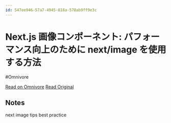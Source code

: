 ```yaml
---
id: 547ee946-57a7-4945-818a-578ab9ff9e3c
---
```


# Next.js 画像コンポーネント: パフォーマンス向上のために next/image を使用する方法
#Omnivore

[Read on Omnivore](https://omnivore.app/me/next-js-next-image-190001aa684)
[Read Original](https://prismic.io/blog/nextjs-image-component-optimization)

## Notes

next image tips best practice


